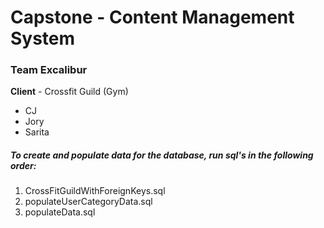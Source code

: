 # Capstone - Content Management System

### Team Excalibur

**Client** - Crossfit Guild (Gym)

* CJ
* Jory
* Sarita

##### To create and populate data for the database, run sql's in the following order:
1. CrossFitGuildWithForeignKeys.sql
2. populateUserCategoryData.sql
3. populateData.sql

